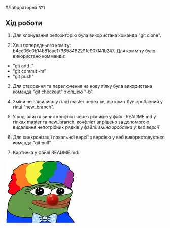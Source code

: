 #Лабораторна №1

## Хід роботи
1. Для клонування репозиторію була використана команда "git clone".

2. Хеш попереднього коміту: b4cc06e0b14b81cae179658482291e907f41b247. 
Для комміту було використано комманди: 
* "git add ."
* "git commit -m"
* "git push"

3. Для створення та перелючення на нову гілку була використана команда "git checkout" з опцією "-b".

4. Зміни не з'явились у гілці master через те, що коміт був зроблений у гілці "new_branch".

5. У ході злиття виник конфлікт через різницю у файлі README.md у гілках master та new_branch, конфлікт вирішено за допомогою видалення непотрібних рядків у файлі.
*зміна зроблена у веб версії*

6. Для синхронізації локальної версії з версією у веб використовується команда "git pull"

7. Картинка у файлі README.md: 

![Frog](images.jpg)